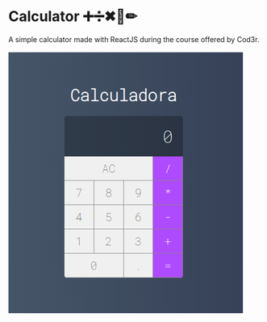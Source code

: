 # Calculator ➕➗✖📝✏


A simple calculator made with ReactJS during the course offered by Cod3r.
<br><br>
<img src="/app/assets/screenshot.PNG">
